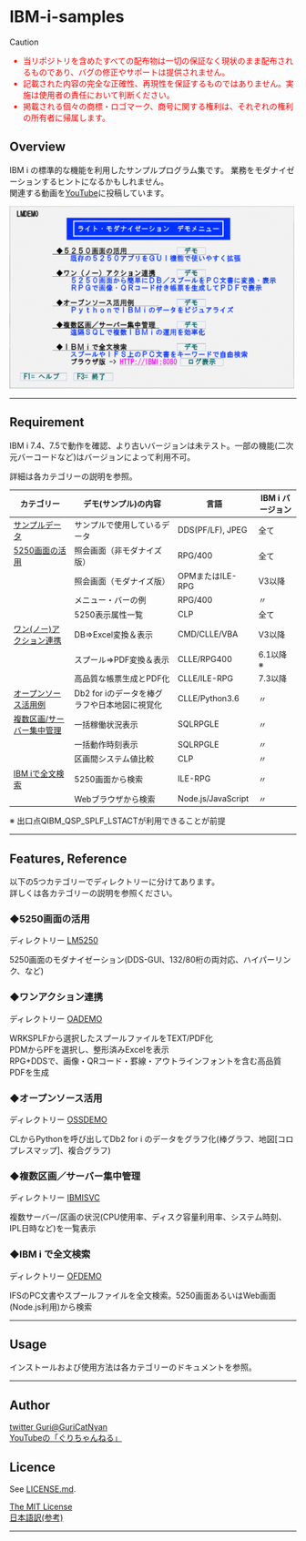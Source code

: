 # IBM-i-samples

> [!CAUTION]
> <ul><span style="color:red">
> <li>当リポジトリを含めたすべての配布物は一切の保証なく現状のまま配布されるものであり、バグの修正やサポートは提供されません。</li>
> <li>記載された内容の完全な正確性、再現性を保証するものではありません。実施は使用者の責任において判断ください。</li>
> <li>掲載される個々の商標・ロゴマーク、商号に関する権利は、それぞれの権利の所有者に帰属します。</li></span></ul>

## Overview

IBM i の標準的な機能を利用したサンプルプログラム集です。
業務をモダナイゼーションするヒントになるかもしれません。  
関連する動画を[YouTube](https://www.youtube.com/channel/UCXXqyqBk5spc4L95gJj-OGA/)に投稿しています。

<img src="デモ画面サンプル.gif" width="500">

***
## Requirement

IBM i 7.4、7.5で動作を確認、より古いバージョンは未テスト。一部の機能(二次元バーコードなど)はバージョンによって利用不可。

詳細は各カテゴリーの説明を参照。



|カテゴリー|デモ(サンプル)の内容|言語|IBM i バージョン|
|----------|-----------------|----------|----------|
|[サンプルデータ](/demodata)|サンプルで使用しているデータ|DDS(PF/LF), JPEG|全て|
|[5250画面の活用](/LMS5250)|照会画面（非モダナイズ版）|RPG/400|全て|
||照会画面（モダナイズ版）|OPMまたはILE-RPG|V3以降|
||メニュー・バーの例|RPG/400|〃|	
||5250表示属性一覧|CLP|全て|〃|
|[ワン(ノー)アクション連携](/OADEMO)|DB⇒Excel変換＆表示|CMD/CLLE/VBA|V3以降|
||スプール⇒PDF変換＆表示|CLLE/RPG400|6.1以降 ※|
||高品質な帳票生成とPDF化|CLLE/ILE-RPG|7.3以降| 
|[オープンソース活用例](/OSSDEMO)|Db2 for iのデータを棒グラフや日本地図に視覚化|CLLE/Python3.6|〃|
|[複数区画/サーバー集中管理](/IBMISVC)|一括稼働状況表示|SQLRPGLE|〃|
||一括動作時刻表示|SQLRPGLE|〃|
||区画間システム値比較|CLP|〃|
|[IBM iで全文検索](/OFDEMO)|5250画面から検索|ILE-RPG|〃|
||Webブラウザから検索|Node.js/JavaScript|〃|

※ 出口点QIBM_QSP_SPLF_LSTACTが利用できることが前提

***
## Features, Reference

以下の5つカテゴリーでディレクトリーに分けてあります。  
詳しくは各カテゴリーの説明を参照ください。

### ◆5250画面の活用

ディレクトリー [LM5250](/LMS5250)

5250画面のモダナイゼーション(DDS-GUI、132/80桁の両対応、ハイパーリンク、など)

### ◆ワンアクション連携

ディレクトリー [OADEMO](/OADEMO)

WRKSPLFから選択したスプールファイルをTEXT/PDF化  
PDMからPFを選択し、整形済みExcelを表示  
RPG+DDSで、画像・QRコード・罫線・アウトラインフォントを含む高品質PDFを生成

### ◆オープンソース活用

ディレクトリー [OSSDEMO](/OSSDEMO)

CLからPythonを呼び出してDb2 for i のデータをグラフ化(棒グラフ、地図[コロプレスマップ]、複合グラフ)

### ◆複数区画／サーバー集中管理

ディレクトリー [IBMISVC](/IBMISVC)

複数サーバー/区画の状況(CPU使用率、ディスク容量利用率、システム時刻、IPL日時など)を一覧表示

### ◆IBM i で全文検索

ディレクトリー [OFDEMO](/OFDEMO)

IFSのPC文書やスプールファイルを全文検索。5250画面あるいはWeb画面(Node.js利用)から検索

***
## Usage

インストールおよび使用方法は各カテゴリーのドキュメントを参照。

***
## Author

[twitter Guri@GuriCatNyan](https://twitter.com/GuriCatNyan)  
[YouTubeの「ぐりちゃんねる」](https://www.youtube.com/channel/UCXXqyqBk5spc4L95gJj-OGA/)

## Licence

See [LICENSE.md](/LICENSE.md).

[The MIT License](https://opensource.org/licenses/mit-license.php)  
[日本語訳(参考)](https://licenses.opensource.jp/MIT/MIT.html)

***
